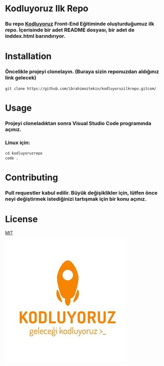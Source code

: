 

# **Kodluyoruz Ilk Repo**
### Bu repo [Kodluyoruz](https://www.kodluyoruz.org/) Front-End Eğitiminde oluşturduğumuz ilk repo. İçerisinde bir adet README dosyası, bir adet de inddex.html barındırıyor.


# **Installation**


### Öncelikle projeyi clonelayın. (Buraya sizin reponuzdan aldığınız link gelecek)


~~~
git clone https://github.com/ibrahimoztekin/kodluyoruzilkrepo.gitcom/
~~~

# **Usage**

### Projeyi cloneladıktan sonra Visual Studio Code programında açınız.

### Linux için:

~~~
cd kodluyoruzrepo
code .
~~~

# **Contributing**

### Pull requestler kabul edilir. Büyük değişiklikler için, lütfen önce neyi değiştirmek istediğinizi tartışmak için bir konu açınız.

# **License**

[MIT](https://opensource.org/licenses/MIT)

![Kodluyoruz Logo](https://raw.githubusercontent.com/Kodluyoruz/taskforce/git/git/markdown-nedir-nasil-kullaniriz-/figures/kodluyoruz_logo.jpg)


